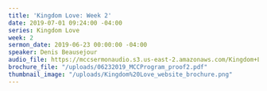 ```yaml
---
title: 'Kingdom Love: Week 2'
date: 2019-07-01 09:24:00 -04:00
series: Kingdom Love
week: 2
sermon_date: 2019-06-23 00:00:00 -04:00
speaker: Denis Beausejour
audio_file: https://mccsermonaudio.s3.us-east-2.amazonaws.com/Kingdom+Love_+Week+2.lite.mp3
brochure_file: "/uploads/06232019_MCCProgram_proof2.pdf"
thumbnail_image: "/uploads/Kingdom%20Love_website_brochure.png"
---
```


